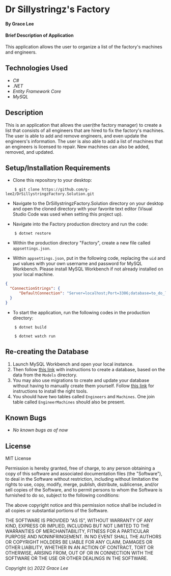 # Dr Sillystringz's Factory

#### By Grace Lee

#### Brief Description of Application
This application allows the user to organize a list of the factory's machines and engineers.

## Technologies Used

* _C#_
* _.NET_
* _Entity Framework Core_
* _MySQL_

## Description
This is an application that allows the user(the factory manager) to create a list that consists of all engineers that are hired to fix the factory's machines. The user is able to add and remove engineers, and even update the engineers's information. The user is also able to add a list of machines that an engineers is licensed to repair. New machines can also be added, removed, and updated.

## Setup/Installation Requirements
* Clone this repository to your desktop:
```
    $ git clone https://github.com/g-lee2/DrSillystringzFactory.Solution.git
```
* Navigate to the DrSillystringzFactory.Solution directory on your desktop and open the cloned directory with your favorite text editor (Visual Studio Code was used when setting this project up).

* Navigate into the Factory production directory and run the code:
```
    $ dotnet restore
```
* Within the production directory "Factory", create a new file called `appsettings.json`.

* Within `appsettings.json`, put in the following code, replacing the `uid` and `pwd` values with your own username and password for MySQL Workbench. Please install MySQL Workbench if not already installed on your local machine. 

```json
{
  "ConnectionStrings": {
      "DefaultConnection": "Server=localhost;Port=3306;database=to_do_list_with_ef_core;uid=root;pwd=epicodus;"
  }
}
```

* To start the application, run the following codes in the production directory:
```
    $ dotnet build
```
```
    $ dotnet watch run
```

## Re-creating the Database
1. Launch MySQL Workbench and open your local instance.
2. Then follow [this link](https://www.learnhowtoprogram.com/c-and-net-part-time/database-basics/introduction-to-mysql-workbench-creating-a-database) with instructions to create a database, based on the data from the `Models` directory.
3. You may also use migrations to create and update your database without having to manually create them yourself. Follow [this link](https://www.learnhowtoprogram.com/c-and-net-part-time/many-to-many-relationships/code-first-development-and-migrations) for instructions to install the right tools.
4. You should have two tables called `Engineers` and `Machines`. One join table called `EngineerMachines` should also be present.


## Known Bugs

* _No known bugs as of now_

## License
MIT License

Permission is hereby granted, free of charge, to any person obtaining a copy
of this software and associated documentation files (the "Software"), to deal
in the Software without restriction, including without limitation the rights
to use, copy, modify, merge, publish, distribute, sublicense, and/or sell
copies of the Software, and to permit persons to whom the Software is
furnished to do so, subject to the following conditions:

The above copyright notice and this permission notice shall be included in all
copies or substantial portions of the Software.

THE SOFTWARE IS PROVIDED "AS IS", WITHOUT WARRANTY OF ANY KIND, EXPRESS OR
IMPLIED, INCLUDING BUT NOT LIMITED TO THE WARRANTIES OF MERCHANTABILITY,
FITNESS FOR A PARTICULAR PURPOSE AND NONINFRINGEMENT. IN NO EVENT SHALL THE
AUTHORS OR COPYRIGHT HOLDERS BE LIABLE FOR ANY CLAIM, DAMAGES OR OTHER
LIABILITY, WHETHER IN AN ACTION OF CONTRACT, TORT OR OTHERWISE, ARISING FROM,
OUT OF OR IN CONNECTION WITH THE SOFTWARE OR THE USE OR OTHER DEALINGS IN THE
SOFTWARE.

Copyright (c) _2022_ _Grace Lee_